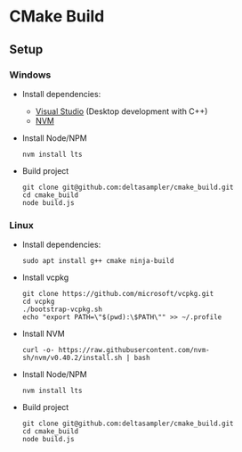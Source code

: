 # CMake Build
## Setup
### Windows
* Install dependencies:
  * [Visual Studio](https://visualstudio.microsoft.com/) (Desktop development with C++)
  * [NVM](https://github.com/coreybutler/nvm-windows/releases)
* Install Node/NPM

      nvm install lts
* Build project

      git clone git@github.com:deltasampler/cmake_build.git
      cd cmake_build
      node build.js
### Linux
* Install dependencies:

      sudo apt install g++ cmake ninja-build
* Install vcpkg

      git clone https://github.com/microsoft/vcpkg.git
      cd vcpkg
      ./bootstrap-vcpkg.sh
      echo "export PATH=\"$(pwd):\$PATH\"" >> ~/.profile
* Install NVM

      curl -o- https://raw.githubusercontent.com/nvm-sh/nvm/v0.40.2/install.sh | bash
* Install Node/NPM

      nvm install lts
* Build project

      git clone git@github.com:deltasampler/cmake_build.git
      cd cmake_build
      node build.js
